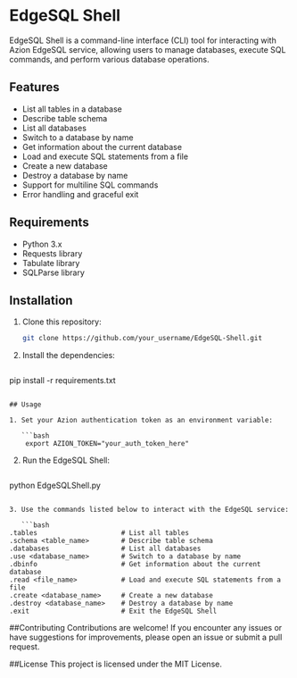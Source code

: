 # EdgeSQL Shell

EdgeSQL Shell is a command-line interface (CLI) tool for interacting with Azion EdgeSQL service, allowing users to manage databases, execute SQL commands, and perform various database operations.

## Features

- List all tables in a database
- Describe table schema
- List all databases
- Switch to a database by name
- Get information about the current database
- Load and execute SQL statements from a file
- Create a new database
- Destroy a database by name
- Support for multiline SQL commands
- Error handling and graceful exit

## Requirements

- Python 3.x
- Requests library
- Tabulate library
- SQLParse library

## Installation

1. Clone this repository:

   ```bash
   git clone https://github.com/your_username/EdgeSQL-Shell.git
   ```
   
2. Install the dependencies:

   ```bash
pip install -r requirements.txt
```

## Usage

1. Set your Azion authentication token as an environment variable:

   ```bash
    export AZION_TOKEN="your_auth_token_here"
   ```

2. Run the EdgeSQL Shell:

   ```bash
python EdgeSQLShell.py
```

3. Use the commands listed below to interact with the EdgeSQL service:

   ```bash
.tables						# List all tables
.schema <table_name>		# Describe table schema
.databases					# List all databases
.use <database_name>		# Switch to a database by name
.dbinfo						# Get information about the current database
.read <file_name>			# Load and execute SQL statements from a file
.create <database_name>		# Create a new database
.destroy <database_name>	# Destroy a database by name
.exit						# Exit the EdgeSQL Shell
```

##Contributing
Contributions are welcome! If you encounter any issues or have suggestions for improvements, please open an issue or submit a pull request.

##License
This project is licensed under the MIT License.
